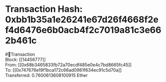 
Transaction Hash: 0xbb1b35a1e26241e67d26f4668f2ef4d6476e6b0acb4f2c7019a81c3e662b461c
====================================================================================
  
#💸Transaction  
Block: [[14456777]]  
From: [[0x68b3465833fb72a70ecdf485e0e4c7bd8665fc45]]  
To: [[0x747676e19f1bca172c66ad0981f634ec91c5d70a]]  
Transferred: 0.7600613608100915 Ether